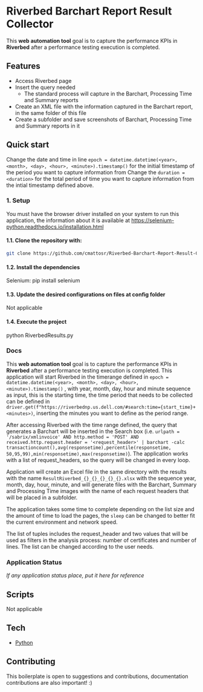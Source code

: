 # Riverbed Barchart Report Result Collector

This **web automation tool** goal is to capture the performance KPIs in **Riverbed**  after a performance testing execution is completed.

## Features

- Access Riverbed page
- Insert the query needed
    - The standard process will capture in the Barchart, Processing Time and Summary reports
- Create an XML file with the information captured in the Barchart report, in the same folder of this file
- Create a subfolder and save screenshots of Barchart, Processing Time and Summary reports in it

## Quick start

Change the date and time in line `epoch = datetime.datetime(<year>, <month>, <day>, <hour>, <minute>).timestamp()` for the initial timestamp of the period you want to capture information from
Change the `duration = <duration>` for the total period of time you want to capture information from the intial timestamp defined above.

### 1. Setup

You must have the browser driver installed on your system to run this application, the information about it is available at https://selenium-python.readthedocs.io/installation.html

#### 1.1. Clone the repository with:

``` bash
git clone https://github.com/cmattosr/Riverbed-Barchart-Report-Result-Collector.git
```

#### 1.2. Install the dependencies

Selenium: pip install selenium

#### 1.3. Update the desired configurations on files at config folder

Not applicable

#### 1.4. Execute the project

python RiverbedResults.py

### Docs

This **web automation tool** goal is to capture the performance KPIs in **Riverbed**  after a performance testing execution is completed. This application will start Riverbed in the timerange defined in `epoch = datetime.datetime(<year>, <month>, <day>, <hour>, <minute>).timestamp()` , with year, month, day, hour and minute sequence as input, this is the starting time, the time period that needs to be collected can be defined in `driver.get(f"https://riverbednp.us.dell.com/#search:time={start_time}+<minutes>)`, inserting the minutes you want to define as the period range.

After accessing Riverbed with the time range defined, the query that generates a Barchart will be inserted in the Search box (i.e. `urlpath = '/sabrix/xmlinvoice' AND http.method = 'POST' AND received.http.request.header = '<request_header>' | barchart -calc transactioncount(),avg(responsetime),percentile(responsetime, 50,95,99),min(responsetime),max(responsetime)`). The application works with a list of request_headers, so the query will be changed in every loop.

Application will create an Excel file in the same directory with the results with the name `ResultRiverbed_{}_{}_{}_{}_{}.xlsx` with the sequence year, month, day, hour, minute, and will generate files with the Barchart, Summary and Processing Time images with the name of each request headers that will be placed in a subfolder.

The application takes some time to complete depending on the list size and the amount of time to load the pages, the `sleep` can be changed to better fit the current environment and network speed.

The list of tuples includes the request_header and two values that will be used as filters in the analysis process: number of certificates and number of lines. The list can be changed according to the user needs.

### Application Status

_If any application status place, put it here for reference_

## Scripts

Not applicable

## Tech

- [Python](https://www.python.org/)

## Contributing

This boilerplate is open to suggestions and contributions, documentation contributions are also important! :)

